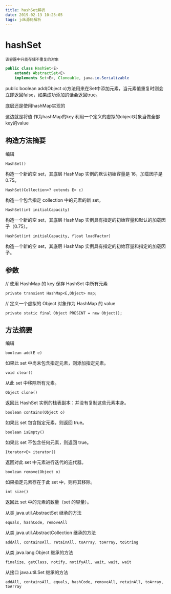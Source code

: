 ```yaml
---
title: hashSet解析
date: 2019-02-13 10:25:05
tags: jdk源码解析
---
```


# hashSet

`该容器中只能存储不重复的对象`

```java
public class HashSet<E>
    extends AbstractSet<E>
    implements Set<E>, Cloneable, java.io.Serializable
```

public boolean add(Object o)方法用来在Set中添加元素，当元素值重复时则会立即返回false，如果成功添加的话会返回true。

底层还是使用hashMap实现的

这边就是将值 作为hashMap的key  利用一个定义的虚拟的object对象当做全部key的value

<!--more-->

## 构造方法摘要

编辑

`HashSet()`

构造一个新的空 set，其底层 HashMap 实例的默认初始容量是 16，加载因子是 0.75。

`HashSet(Collection<? extends E> c)`

构造一个包含指定 collection 中的元素的新 set。

`HashSet(int initialCapacity)`

构造一个新的空 set，其底层 HashMap 实例具有指定的初始容量和默认的加载因子（0.75）。

`HashSet(int initialCapacity, float loadFactor)`

构造一个新的空 set，其底层 HashMap 实例具有指定的初始容量和指定的加载因子。



## 参数

// 使用 HashMap 的 key 保存 HashSet 中所有元素

`private transient HashMap<E,Object> map;`

// 定义一个虚拟的 Object 对象作为 HashMap 的 value

`private static final Object PRESENT = new Object();`



## 方法摘要

编辑

`boolean add(E e)`

如果此 set 中尚未包含指定元素，则添加指定元素。

`void clear()`

从此 set 中移除所有元素。

`Object clone()`

返回此 HashSet 实例的栈表副本：并没有复制这些元素本身。

`boolean contains(Object o)`

如果此 set 包含指定元素，则返回 true。

`boolean isEmpty()`

如果此 set 不包含任何元素，则返回 true。

`Iterator<E> iterator()`

返回对此 set 中元素进行迭代的迭代器。

`boolean remove(Object o)`

如果指定元素存在于此 set 中，则将其移除。

`int size()`

返回此 set 中的元素的数量（set 的容量）。

从类 java.util.AbstractSet 继承的方法

`equals, hashCode, removeAll`

从类 java.util.AbstractCollection 继承的方法

`addAll, containsAll, retainAll, toArray, toArray, toString`

从类 java.lang.Object 继承的方法

`finalize, getClass, notify, notifyAll, wait, wait, wait`

从接口 java.util.Set 继承的方法

`addAll, containsAll, equals, hashCode, removeAll, retainAll, toArray, toArray`

